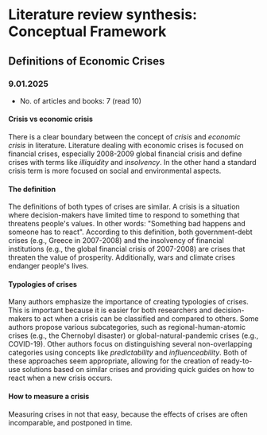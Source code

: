 # Literature review synthesis: Conceptual Framework

## Definitions of Economic Crises

### 9.01.2025
* No. of articles and books: 7 (read 10)

#### Crisis vs economic crisis
There is a clear boundary between the concept of *crisis* and *economic crisis* in literature. Literature dealing with economic crises is focused on financial crises, especially 2008-2009 global financial crisis and define crises with terms like *illiquidity* and *insolvency*. In the other hand a standard crisis term is more focused on social and environmental aspects.

#### The definition
The definitions of both types of crises are similar. A crisis is a situation where decision-makers have limited time to respond to something that threatens people's values. In other words: "Something bad happens and someone has to react". According to this definition, both government-debt crises (e.g., Greece in 2007-2008) and the insolvency of financial institutions (e.g., the global financial crisis of 2007-2008) are crises that threaten the value of prosperity. Additionally, wars and climate crises endanger people's lives.

#### Typologies of crises
Many authors emphasize the importance of creating typologies of crises. This is important because it is easier for both researchers and decision-makers to act when a crisis can be classified and compared to others. Some authors propose various subcategories, such as regional-human-atomic crises (e.g., the Chernobyl disaster) or global-natural-pandemic crises (e.g., COVID-19). Other authors focus on distinguishing several non-overlapping categories using concepts like *predictability* and *influenceability*. Both of these approaches seem appropriate, allowing for the creation of ready-to-use solutions based on similar crises and providing quick guides on how to react when a new crisis occurs.

#### How to measure a crisis
Measuring crises in not that easy, because the effects of crises are often incomparable, and postponed in time.